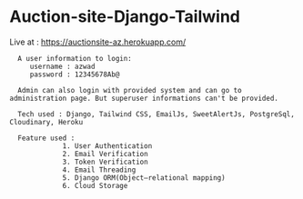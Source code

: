 # Auction-site-Django-Tailwind

Live at : https://auctionsite-az.herokuapp.com/

      A user information to login:
         username : azwad
         password : 12345678Ab@

      Admin can also login with provided system and can go to administration page. But superuser informations can't be provided.

      Tech used : Django, Tailwind CSS, EmailJs, SweetAlertJs, PostgreSql, Cloudinary, Heroku

      Feature used : 
                 1. User Authentication
                 2. Email Verification
                 3. Token Verification
                 4. Email Threading
                 5. Django ORM(Object–relational mapping)
                 6. Cloud Storage
